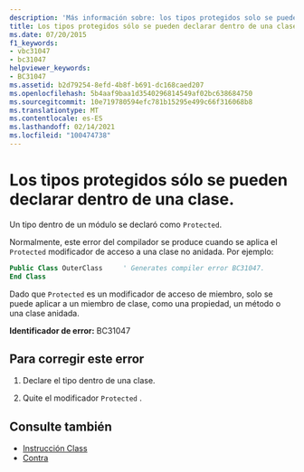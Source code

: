 ```yaml
---
description: 'Más información sobre: los tipos protegidos solo se pueden declarar dentro de una clase'
title: Los tipos protegidos sólo se pueden declarar dentro de una clase.
ms.date: 07/20/2015
f1_keywords:
- vbc31047
- bc31047
helpviewer_keywords:
- BC31047
ms.assetid: b2d79254-8efd-4b8f-b691-dc168caed207
ms.openlocfilehash: 5b4aaf9baa1d3540296814549af02bc638684750
ms.sourcegitcommit: 10e719780594efc781b15295e499c66f316068b8
ms.translationtype: MT
ms.contentlocale: es-ES
ms.lasthandoff: 02/14/2021
ms.locfileid: "100474738"
---
```

# <a name="protected-types-can-only-be-declared-inside-of-a-class"></a>Los tipos protegidos sólo se pueden declarar dentro de una clase.

Un tipo dentro de un módulo se declaró como `Protected`.

Normalmente, este error del compilador se produce cuando se aplica el `Protected` modificador de acceso a una clase no anidada. Por ejemplo:

```vb
Public Class OuterClass     ' Generates compiler error BC31047.
End Class
```

Dado que `Protected` es un modificador de acceso de miembro, solo se puede aplicar a un miembro de clase, como una propiedad, un método o una clase anidada.

 **Identificador de error:** BC31047  
  
## <a name="to-correct-this-error"></a>Para corregir este error  
  
1. Declare el tipo dentro de una clase.  
  
2. Quite el modificador `Protected` .  
  
## <a name="see-also"></a>Consulte también

- [Instrucción Class](../language-reference/statements/class-statement.md)
- [Contra](../language-reference/modifiers/protected.md)
